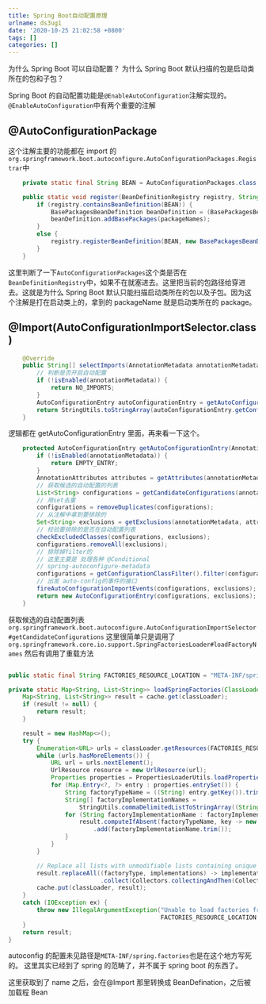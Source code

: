 ```yaml
---
title: Spring Boot自动配置原理
urlname: ds3ug1
date: '2020-10-25 21:02:58 +0800'
tags: []
categories: []
---
```


为什么 Spring Boot 可以自动配置？
为什么 Spring Boot 默认扫描的包是启动类所在的包和子包？

Spring Boot 的自动配置功能是`@EnableAutoConfiguration`注解实现的。
`@EnableAutoConfiguration`中有两个重要的注解

## @AutoConfigurationPackage

这个注解主要的功能都在 import 的`org.springframework.boot.autoconfigure.AutoConfigurationPackages.Registrar`中

```java
	private static final String BEAN = AutoConfigurationPackages.class.getName();

	public static void register(BeanDefinitionRegistry registry, String... packageNames) {
		if (registry.containsBeanDefinition(BEAN)) {
			BasePackagesBeanDefinition beanDefinition = (BasePackagesBeanDefinition) registry.getBeanDefinition(BEAN);
			beanDefinition.addBasePackages(packageNames);
		}
		else {
			registry.registerBeanDefinition(BEAN, new BasePackagesBeanDefinition(packageNames));
		}
	}
```

这里判断了一下`AutoConfigurationPackages`这个类是否在`BeanDefinitionRegistry`中，如果不在就塞进去。这里把当前的包路径给穿进去。这就是为什么 Spring Boot 默认只能扫描启动类所在的包以及子包。因为这个注解是打在启动类上的，拿到的 packageName 就是启动类所在的 package。

## @Import(AutoConfigurationImportSelector.class)

```java
	@Override
	public String[] selectImports(AnnotationMetadata annotationMetadata) {
        // 判断是否开启自动配置
		if (!isEnabled(annotationMetadata)) {
			return NO_IMPORTS;
		}
		AutoConfigurationEntry autoConfigurationEntry = getAutoConfigurationEntry(annotationMetadata);
		return StringUtils.toStringArray(autoConfigurationEntry.getConfigurations());
	}
```

逻辑都在 getAutoConfigurationEntry 里面，再来看一下这个。

```java
	protected AutoConfigurationEntry getAutoConfigurationEntry(AnnotationMetadata annotationMetadata) {
		if (!isEnabled(annotationMetadata)) {
			return EMPTY_ENTRY;
		}
		AnnotationAttributes attributes = getAttributes(annotationMetadata);
        // 获取候选的自动配置的列表
		List<String> configurations = getCandidateConfigurations(annotationMetadata, attributes);
        // 用set去重
		configurations = removeDuplicates(configurations);
        // 从注解中拿到要排除的
		Set<String> exclusions = getExclusions(annotationMetadata, attributes);
        // 校验要排除的是否在自动配置列表
		checkExcludedClasses(configurations, exclusions);
		configurations.removeAll(exclusions);
        // 排除掉filter的
        // 这里主要是 处理各种 @Conditional
        // spring-autoconfigure-metadata
		configurations = getConfigurationClassFilter().filter(configurations);
        // 出发 auto-config的事件的接口
		fireAutoConfigurationImportEvents(configurations, exclusions);
		return new AutoConfigurationEntry(configurations, exclusions);
	}
```

获取候选的自动配置列表
`org.springframework.boot.autoconfigure.AutoConfigurationImportSelector#getCandidateConfigurations`
这里很简单只是调用了`org.springframework.core.io.support.SpringFactoriesLoader#loadFactoryNames` 然后有调用了重载方法

```java

public static final String FACTORIES_RESOURCE_LOCATION = "META-INF/spring.factories";

private static Map<String, List<String>> loadSpringFactories(ClassLoader classLoader) {
    Map<String, List<String>> result = cache.get(classLoader);
    if (result != null) {
        return result;
    }

    result = new HashMap<>();
    try {
        Enumeration<URL> urls = classLoader.getResources(FACTORIES_RESOURCE_LOCATION);
        while (urls.hasMoreElements()) {
            URL url = urls.nextElement();
            UrlResource resource = new UrlResource(url);
            Properties properties = PropertiesLoaderUtils.loadProperties(resource);
            for (Map.Entry<?, ?> entry : properties.entrySet()) {
                String factoryTypeName = ((String) entry.getKey()).trim();
                String[] factoryImplementationNames =
                    StringUtils.commaDelimitedListToStringArray((String) entry.getValue());
                for (String factoryImplementationName : factoryImplementationNames) {
                    result.computeIfAbsent(factoryTypeName, key -> new ArrayList<>())
                        .add(factoryImplementationName.trim());
                }
            }
        }

        // Replace all lists with unmodifiable lists containing unique elements
        result.replaceAll((factoryType, implementations) -> implementations.stream().distinct()
                          .collect(Collectors.collectingAndThen(Collectors.toList(), Collections::unmodifiableList)));
        cache.put(classLoader, result);
    }
    catch (IOException ex) {
        throw new IllegalArgumentException("Unable to load factories from location [" +
                                           FACTORIES_RESOURCE_LOCATION + "]", ex);
    }
    return result;
}
```

autoconfig 的配置未见路径是`META-INF/spring.factories`也是在这个地方写死的。
这里其实已经到了 spring 的范畴了，并不属于 spring boot 的东西了。

这里获取到了 name 之后，会在@Import 那里转换成 BeanDefination，之后被加载程 Bean
